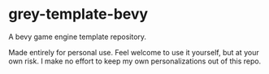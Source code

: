 # grey-template-bevy
A bevy game engine template repository.

Made entirely for personal use. Feel welcome to use it yourself, but
at your own risk. I make no effort to keep my own personalizations out
of this repo.
